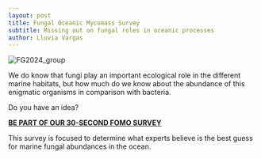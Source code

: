 ```yaml
---
layout: post
title: Fungal Oceanic Mycomass Survey
subtitle: Missing out on fungal roles in oceanic processes
author: Lluvia Vargas
---
```


<img src="https://FOMO-project.github.io/assets/img/Mycoloop.png" alt="FG2024_group" />

We do know that fungi play an important ecological role in the different marine habitats, but how much do we know about the abundance of this enigmatic organisms in comparison with bacteria.

Do you have an idea?

**[BE PART OF OUR 30-SECOND FOMO SURVEY](https://docs.google.com/forms/d/e/1FAIpQLSe2Foqz4VMbbeQojWvOOLiADWIbCs5Dtb0AjqMjC01AsrXp-A/viewform?pli=1)**

This survey is focused to determine what experts believe is the best guess for marine fungal abundances in the ocean.



